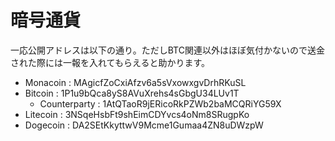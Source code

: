 # 暗号通貨
一応公開アドレスは以下の通り。ただしBTC関連以外はほぼ気付かないので送金された際には一報を入れてもらえると助かります。

* Monacoin : MAgicfZoCxiAfzv6a5sVxowxgvDrhRKuSL
* Bitcoin : 1P1u9bQca8yS8AVuXrehs4sGbgU34LUv1T
  * Counterparty : 1AtQTaoR9jERicoRkPZWb2baMCQRiYG59X
* Litecoin : 3NSqeHsbFt9shEimCDYvcs4oNm8SRugpKo
* Dogecoin : DA2SEtKkyttwV9Mcme1Gumaa4ZN8uDWzpW


